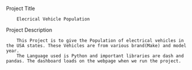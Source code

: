 Project Title

        Elecrical Vehicle Population
        
Project Description
          
        This Project is to give the Population of electrical vehicles in the USA states. These Vehicles are from various brand(Make) and model year.
        The Language used is Python and important libraries are dash and pandas. The dashboard loads on the webpage when we run the project.
          
        
